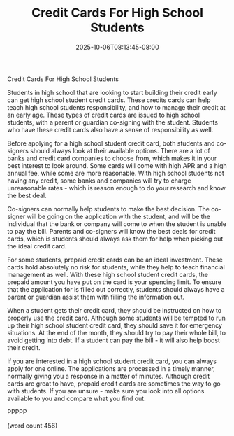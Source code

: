 ﻿---
title: "Credit Cards For High School Students"
date: 2025-10-06T08:13:45-08:00
description: "Credit Cards Tips for Web Success"
featured_image: "/images/Credit Cards.jpg"
tags: ["Credit Cards"]
---

Credit Cards For High School Students

Students in high school that are looking to start building their credit early can get high school student credit cards.  These credits cards can help teach high school students responsibility, and how to manage their credit at an early age.  These types of credit cards are issued to high school students, with a parent or guardian co-signing with the student.  Students who have these credit cards also have a sense of responsibility as well.

Before applying for a high school student credit card, both students and co-signers should always look at their available options.  There are a lot of banks and credit card companies to choose from, which makes it in your best interest to look around.  Some cards will come with high APR and a high annual fee, while some are more reasonable.  With high school students not having any credit, some banks and companies will try to charge unreasonable rates - which is reason enough to do your research and know the best deal.

Co-signers can normally help students to make the best decision.  The co-signer will be going on the application with the student, and will be the individual that the bank or company will come to when the student is unable to pay the bill.  Parents and co-signers will know the best deals for credit cards, which is students should always ask them for help when picking out the ideal credit card.

For some students, prepaid credit cards can be an ideal investment.  These cards hold absolutely no risk for students, while they help to teach financial management as well.  With these high school student credit cards, the prepaid amount you have put on the card is your spending limit.  To ensure that the application for is filled out correctly, students should always have a parent or guardian assist them with filling the information out.

When a student gets their credit card, they should be instructed on how to properly use the credit card.  Although some students will be tempted to run up their high school student credit card, they should save it for emergency situations.  At the end of the month, they should try to pay their whole bill, to avoid getting into debt.  If a student can pay the bill - it will also help boost their credit.

If you are interested in a high school student credit card, you can always apply for one online.  The applications are processed in a timely manner, normally giving you a response in a matter of minutes.  Although credit cards are great to have, prepaid credit cards are sometimes the way to go with students.  If you are unsure - make sure you look into all options available to you and compare what you find out.

PPPPP

(word count 456)
